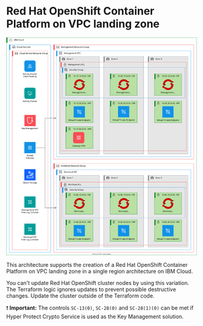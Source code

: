# Red Hat OpenShift Container Platform on VPC landing zone

![Architecture diagram of the OpenShift Container Platform on VPC deployable architecture](https://raw.githubusercontent.com/terraform-ibm-modules/terraform-ibm-landing-zone/main/reference-architectures/roks.drawio.svg)

This architecture supports the creation of a Red Hat OpenShift Container Platform on VPC landing zone in a single region architecture on IBM Cloud.

You can't update Red Hat OpenShift cluster nodes by using this variation. The Terraform logic ignores updates to prevent possible destructive changes. Update the cluster outside of the Terraform code.

:exclamation: **Important:** The controls `SC-13(0)`, `SC-28(0)` and `SC-28(1)(0)` can be met if Hyper Protect Crypto Service is used as the Key Management solution.
